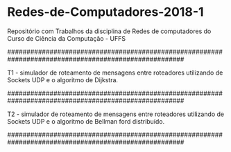 # Redes-de-Computadores-2018-1
Repositório com Trabalhos da disciplina de Redes de computadores do Curso de Ciência da Computação - UFFS



######################################################################################################

T1 - simulador de roteamento de mensagens entre roteadores utilizando de Sockets UDP e o algoritmo de Dijkstra.

######################################################################################################

T2 - simulador de roteamento de mensagens entre roteadores utilizando de Sockets UDP e o algoritmo de Bellman ford distribuído.

######################################################################################################
